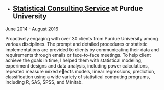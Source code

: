 * ## [Statistical Consulting Service](http://www.stat.purdue.edu/scs/index.html) at Purdue University   
June 2014 - August 2016   
  
Proactively engaging with over 30 clients from Purdue University among various disciplines.
The prompt and detailed procedures or statistic implementations are provided to clients by
communicating their data and requirements through emails or face-to-face meetings. To help client
achieve the goals in time, I helped them with statistical modeling, experiment designs and data
analysis, including power calculations, repeated measure mixed eects models, linear regressions,
prediction, classification using a wide variety of statistical computing programs, including R, SAS,
SPSS, and Minitab.
